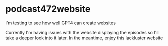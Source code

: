 # podcast472website
I'm testing to see how well GPT4 can create websites


Currently I'm having issues with the website displaying the episodes so I'll take a deeper look into it later. 
In the meantime, enjoy this lackluster website
